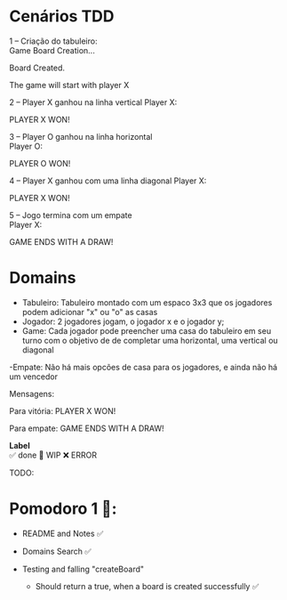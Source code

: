 # Cenários TDD 
1 – Criação do tabuleiro:  
Game Board Creation...

Board Created.

The game will start with player X 

2 – Player X ganhou na linha vertical 
Player X: 

PLAYER X WON!
 
3 – Player O ganhou na linha horizontal  
Player O: 

PLAYER O WON! 

4 – Player X ganhou com uma linha diagonal 
Player X: 

PLAYER X WON! 

5 – Jogo termina com um empate  
Player X: 

GAME ENDS WITH A DRAW!

# Domains

- Tabuleiro: Tabuleiro montado com um espaco 3x3 que os jogadores podem adicionar "x" ou "o" as casas
- Jogador: 2 jogadores jogam, o jogador x e o jogador y;
- Game: Cada jogador pode preencher uma casa do tabuleiro em seu turno com o objetivo de de completar uma horizontal, uma vertical ou diagonal

-Empate: Não há mais opcões de casa para os jogadores, e ainda não há um vencedor

Mensagens:

Para vitória:
PLAYER X WON!

Para empate:
GAME ENDS WITH A DRAW!

**Label**  
✅ done 🚧 WIP ❌ ERROR

TODO:

# Pomodoro 1 🍅:

- README and Notes ✅
- Domains Search ✅

- Testing and falling "createBoard"
    - Should return a true, when a board is created successfully ✅